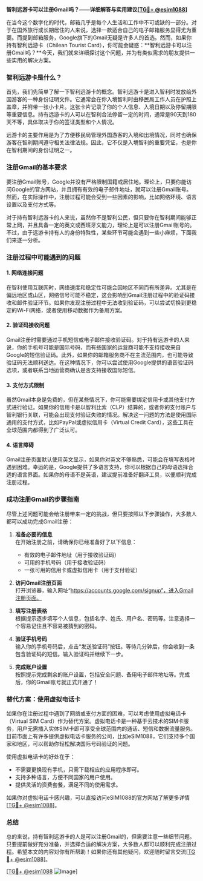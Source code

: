 **智利远游卡可以注册Gmail吗？——详细解答与实用建议[[TG💪+ @esim1088](https://t.me/s/esim1088)]**

在当今这个数字化的时代，邮箱几乎是每个人生活和工作中不可或缺的一部分。对于在国外旅行或长期居住的人来说，选择一款适合自己的电子邮箱服务显得尤为重要。而提到邮箱服务，Google旗下的Gmail无疑是许多人的首选。然而，如果你持有智利远游卡（Chilean Tourist Card），你可能会疑惑：**智利远游卡可以注册Gmail吗？**今天，我们就来详细探讨这个问题，并为有类似需求的朋友提供一些实用的解决方案。

### 智利远游卡是什么？

首先，我们先简单了解一下智利远游卡的概念。智利远游卡是进入智利时发放给外国游客的一种身份证明文件。它通常会在你入境智利时由移民局工作人员在护照上盖章，并附带一张小卡片。这张卡片记录了你的个人信息、入境日期以及停留期限等重要信息。持有远游卡的人可以在智利合法停留一定的时间，通常是90天到180天不等，具体取决于你的签证类型和个人情况。

远游卡的主要作用是为了方便移民局管理外国游客的入境和出境情况，同时也确保游客在智利期间遵守相关法律法规。因此，它不仅是入境智利的重要凭证，也是你在智利期间的身份证明之一。

### 注册Gmail的基本要求

要注册Gmail账号，Google并没有严格限制国籍或居住地。理论上，只要你能访问Google的官方网站，并且拥有有效的电子邮件地址，就可以注册Gmail账号。然而，在实际操作中，注册过程可能会受到一些因素的影响，比如网络环境、语言设置以及支付方式等。

对于持有智利远游卡的人来说，虽然你不是智利公民，但只要你在智利期间能够正常上网，并且具备一定的英文或西班牙文能力，理论上是可以注册Gmail账号的。不过，由于远游卡持有人的身份特殊性，某些环节可能会遇到一些小麻烦，下面我们来逐一分析。

### 注册过程中可能遇到的问题

#### 1. 网络连接问题
在智利使用互联网时，网络速度和稳定性可能会因地区不同而有所差异。尤其是在偏远地区或山区，网络信号可能不稳定，这会影响到Gmail注册过程中的验证码接收和邮件验证环节。如果你发现注册过程中无法收到验证码，可以尝试切换到更稳定的Wi-Fi网络，或者使用移动数据作为备用方案。

#### 2. 验证码接收问题
Gmail注册时需要通过手机短信或电子邮件接收验证码。对于持有远游卡的人来说，你的手机号可能是国际号码，而有些国家的运营商可能不支持接收来自Google的短信验证码。此外，如果你的邮箱服务商不在主流范围内，也可能导致验证码无法顺利送达。在这种情况下，你可以尝试使用Google提供的语音验证码选项，或者联系当地运营商确认是否支持接收国际短信。

#### 3. 支付方式限制
虽然Gmail本身是免费的，但在某些情况下，你可能需要绑定信用卡或其他支付方式进行验证。如果你的信用卡是以智利比索（CLP）结算的，或者你的支付账户与智利银行关联，可能会出现支付验证失败的情况。解决这一问题的方法是使用国际通用的支付方式，比如PayPal或虚拟信用卡（Virtual Credit Card），这些工具在全球范围内都得到了广泛认可。

#### 4. 语言障碍
Gmail注册页面默认使用英文显示，如果你对英文不够熟悉，可能会在填写表格时遇到困难。幸运的是，Google提供了多语言支持，你可以根据自己的母语选择合适的语言界面。如果你的母语不是英语，建议提前准备好翻译工具，以便顺利完成注册过程。

### 成功注册Gmail的步骤指南

尽管上述问题可能会给注册带来一定的挑战，但只要按照以下步骤操作，大多数人都可以成功完成Gmail注册：

1. **准备必要的信息**  
   在开始注册之前，请确保你已经准备好了以下信息：
   - 有效的电子邮件地址（用于接收验证码）
   - 可用的手机号码（用于接收验证码）
   - 一张可用的信用卡或虚拟信用卡（用于支付验证）

2. **访问Gmail注册页面**  
   打开浏览器，输入网址“https://accounts.google.com/signup”，进入Gmail注册页面。

3. **填写注册表格**  
   根据提示逐步填写个人信息，包括名字、姓氏、用户名、密码等。注意选择一个容易记住且不容易被猜到的密码。

4. **验证手机号码**  
   输入你的手机号码后，点击“发送验证码”按钮。等待几分钟后，你会收到一条包含验证码的短信。输入验证码并继续下一步。

5. **完成账户设置**  
   按照提示完成剩余的账户设置，包括安全问题、备用电子邮件地址等。完成后，你的Gmail账号就正式开通了！

### 替代方案：使用虚拟电话卡

如果你在注册过程中遇到了网络或支付方面的困难，可以考虑使用虚拟电话卡（Virtual SIM Card）作为替代方案。虚拟电话卡是一种基于云技术的SIM卡服务，用户无需插入实体SIM卡即可享受全球范围内的通话、短信和数据流量服务。目前市面上有许多提供虚拟电话卡服务的公司，比如eSIM1088，它们支持多个国家和地区，可以帮助你轻松解决国际号码验证的问题。

使用虚拟电话卡的好处在于：
- 不需要更换现有手机，只需下载相应的应用程序即可。
- 支持多种语言，方便不同国家的用户使用。
- 提供灵活的资费套餐，满足不同的使用需求。

如果你对虚拟电话卡感兴趣，可以直接访问eSIM1088的官方网站了解更多详情[[TG💪+ @esim1088](https://t.me/s/esim1088)]。

### 总结

总的来说，持有智利远游卡的人是可以注册Gmail的，但需要注意一些细节问题。只要提前做好充分准备，并选择合适的解决方案，大多数人都可以顺利完成注册过程。希望本文的内容对你有所帮助！如果你还有其他疑问，欢迎随时留言交流[[TG💪+ @esim1088](https://t.me/s/esim1088)]。

[[TG💪+ @esim1088](https://t.me/s/esim1088) ![Image](https://i.postimg.cc/4NQfJmqS/Snipaste-2025-05-13-00-14-12.png)]